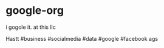 # google-org
i gogole it. at this llc 


Hastt #business #socialmedia #data #google #facebook ags 


